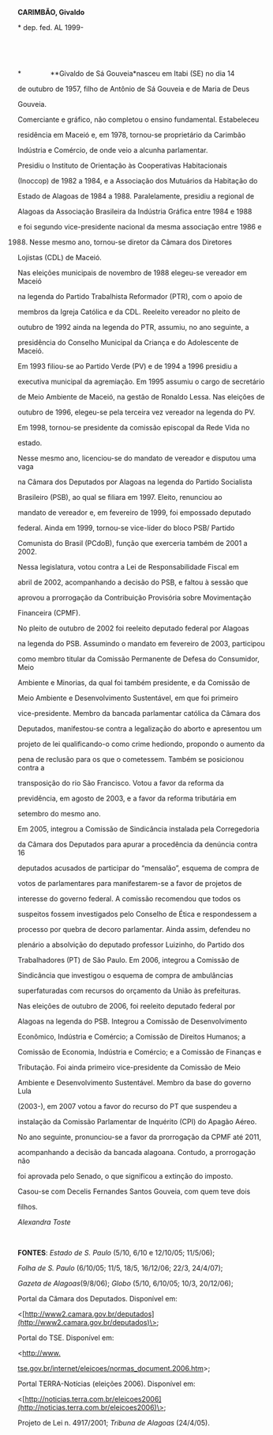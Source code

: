 **CARIMBÃO, Givaldo**



\* dep. fed. AL 1999-



 



 



*               **Givaldo de Sá Gouveia*nasceu em Itabi (SE) no dia 14

de outubro de 1957, filho de Antônio de Sá Gouveia e de Maria de Deus

Gouveia.



Comerciante e gráfico, não completou o ensino fundamental. Estabeleceu

residência em Maceió e, em 1978, tornou-se proprietário da Carimbão

Indústria e Comércio, de onde veio a alcunha parlamentar.



Presidiu o Instituto de Orientação às Cooperativas Habitacionais

(Inoccop) de 1982 a 1984, e a Associação dos Mutuários da Habitação do

Estado de Alagoas de 1984 a 1988. Paralelamente, presidiu a regional de

Alagoas da Associação Brasileira da Indústria Gráfica entre 1984 e 1988

e foi segundo vice-presidente nacional da mesma associação entre 1986 e

1988. Nesse mesmo ano, tornou-se diretor da Câmara dos Diretores

Lojistas (CDL) de Maceió.



Nas eleições municipais de novembro de 1988 elegeu-se vereador em Maceió

na legenda do Partido Trabalhista Reformador (PTR), com o apoio de

membros da Igreja Católica e da CDL. Reeleito vereador no pleito de

outubro de 1992 ainda na legenda do PTR, assumiu, no ano seguinte, a

presidência do Conselho Municipal da Criança e do Adolescente de Maceió.

Em 1993 filiou-se ao Partido Verde (PV) e de 1994 a 1996 presidiu a

executiva municipal da agremiação. Em 1995 assumiu o cargo de secretário

de Meio Ambiente de Maceió, na gestão de Ronaldo Lessa. Nas eleições de

outubro de 1996, elegeu-se pela terceira vez vereador na legenda do PV.

Em 1998, tornou-se presidente da comissão episcopal da Rede Vida no

estado.



Nesse mesmo ano, licenciou-se do mandato de vereador e disputou uma vaga

na Câmara dos Deputados por Alagoas na legenda do Partido Socialista

Brasileiro (PSB), ao qual se filiara em 1997. Eleito, renunciou ao

mandato de vereador e, em fevereiro de 1999, foi empossado deputado

federal. Ainda em 1999, tornou-se vice-líder do bloco PSB/ Partido

Comunista do Brasil (PCdoB), função que exerceria também de 2001 a 2002.

Nessa legislatura, votou contra a Lei de Responsabilidade Fiscal em

abril de 2002, acompanhando a decisão do PSB, e faltou à sessão que

aprovou a prorrogação da Contribuição Provisória sobre Movimentação

Financeira (CPMF).



No pleito de outubro de 2002 foi reeleito deputado federal por Alagoas

na legenda do PSB. Assumindo o mandato em fevereiro de 2003, participou

como membro titular da Comissão Permanente de Defesa do Consumidor, Meio

Ambiente e Minorias, da qual foi também presidente, e da Comissão de

Meio Ambiente e Desenvolvimento Sustentável, em que foi primeiro

vice-presidente. Membro da bancada parlamentar católica da Câmara dos

Deputados, manifestou-se contra a legalização do aborto e apresentou um

projeto de lei qualificando-o como crime hediondo, propondo o aumento da

pena de reclusão para os que o cometessem. Também se posicionou contra a

transposição do rio São Francisco. Votou a favor da reforma da

previdência, em agosto de 2003, e a favor da reforma tributária em

setembro do mesmo ano.



Em 2005, integrou a Comissão de Sindicância instalada pela Corregedoria

da Câmara dos Deputados para apurar a procedência da denúncia contra 16

deputados acusados de participar do “mensalão”, esquema de compra de

votos de parlamentares para manifestarem-se a favor de projetos de

interesse do governo federal. A comissão recomendou que todos os

suspeitos fossem investigados pelo Conselho de Ética e respondessem a

processo por quebra de decoro parlamentar. Ainda assim, defendeu no

plenário a absolvição do deputado professor Luizinho, do Partido dos

Trabalhadores (PT) de São Paulo. Em 2006, integrou a Comissão de

Sindicância que investigou o esquema de compra de ambulâncias

superfaturadas com recursos do orçamento da União às prefeituras.



Nas eleições de outubro de 2006, foi reeleito deputado federal por

Alagoas na legenda do PSB. Integrou a Comissão de Desenvolvimento

Econômico, Indústria e Comércio; a Comissão de Direitos Humanos; a

Comissão de Economia, Indústria e Comércio; e a Comissão de Finanças e

Tributação. Foi ainda primeiro vice-presidente da Comissão de Meio

Ambiente e Desenvolvimento Sustentável. Membro da base do governo Lula

(2003-), em 2007 votou a favor do recurso do PT que suspendeu a

instalação da Comissão Parlamentar de Inquérito (CPI) do Apagão Aéreo.

No ano seguinte, pronunciou-se a favor da prorrogação da CPMF até 2011,

acompanhando a decisão da bancada alagoana. Contudo, a prorrogação não

foi aprovada pelo Senado, o que significou a extinção do imposto.



Casou-se com Decelis Fernandes Santos Gouveia, com quem teve dois

filhos.



*Alexandra Toste*



 



**FONTES**: *Estado de S. Paulo* (5/10, 6/10 e 12/10/05; 11/5/06);

*Folha de S. Paulo* (6/10/05; 11/5, 18/5, 16/12/06; 22/3, 24/4/07);

*Gazeta de Alagoas*(9/8/06); *Globo* (5/10, 6/10/05; 10/3, 20/12/06);

Portal da Câmara dos Deputados. Disponível em:

\<[http://www2.camara.gov.br/deputados](http://www2.camara.gov.br/deputados)\>;

Portal do TSE. Disponível em:

\<[http://www](http://www/)[.](http://www.tse/)



[tse](http://www.tse/)[.](http://www.tse.gov.br/)[gov.br/](http://www.tse.gov.br/)[internet/eleicoes/normas\_document.2006.htm](http://www.tse.gov.br/internet/eleicoes/normas_document.2006.htm)\>;

Portal TERRA-Notícias (eleições 2006). Disponível em:

\<[http://noticias.terra.com.br/eleicoes2006](http://noticias.terra.com.br/eleicoes2006)\>;

Projeto de Lei n. 4917/2001; *Tribuna de Alagoas* (24/4/05). 

